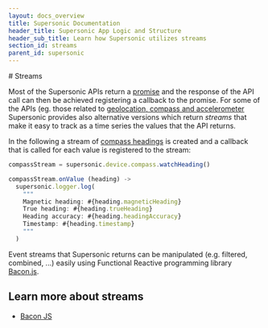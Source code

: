 ```yaml
---
layout: docs_overview
title: Supersonic Documentation
header_title: Supersonic App Logic and Structure
header_sub_title: Learn how Supersonic utilizes streams
section_id: streams
parent_id: supersonic
---
```

<section class="docs-section" id="streams">
# Streams

Most of the Supersonic APIs return a [promise][promise-overview]  and the response of the API call can then be achieved registering a callback to the promise. For some of the APIs (eg. those related to [geolocation, compass and accelerometer][device-apis] Supersonic provides also alternative versions which return _streams_ that make it easy to track as a time series the values that the API returns.

In the following a stream of [compass headings][compass-api] is created and a callback  that is called for each value is registered to the stream:

```js
compassStream = supersonic.device.compass.watchHeading()

compassStream.onValue (heading) ->
  supersonic.logger.log(
    """
    Magnetic heading: #{heading.magneticHeading}
    True heading: #{heading.trueHeading}
    Heading accuracy: #{heading.headingAccuracy}
    Timestamp: #{heading.timestamp}
    """
  )
```

Event streams that Supersonic returns can be manipulated (e.g. filtered, combined, ...) easily using Functional Reactive programming library [Bacon.js]((https://github.com/baconjs/bacon.js/)).

# Learn more about streams

 - [Bacon JS](https://github.com/baconjs/bacon.js/)

</section>

[compass-api]: /supersonic/api-reference/stable/supersonic/device/compass/watchheading
[device-apis]: /supersonic/api-reference/stable/supersonic/device/
[promise-overview]: /supersonic/guides/technical-concepts/promises/